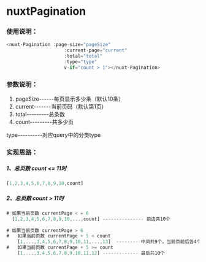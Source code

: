 # nuxtPagination 

### 使用说明：
```js
<nuxt-Pagination :page-size="pageSize"
                     :current-page="current"
                     :total="total"
                     :type="type"
                     v-if="count > 1"></nuxt-Pagination>
```
### 参数说明：

1. pageSize------每页显示多少条（默认10条）
2. current-------当前页码（默认第1页）
3. total---------总条数
4. count---------共多少页

type----------对应query中的分类type


### 实现思路：

##### 1、总页数 count <= 11时
```js
[1,2,3,4,5,6,7,8,9,10,count]
```
##### 2、总页数 count > 11时
```js
# 如果当前页数 currentPage < = 6
  [1,2,3,4,5,6,7,8,9,10,...,count] --------------- 前边共10个
    
# 如果当前页数 currentPage > 6
#   如果当前页数 currentPage + 5 < count
    [1,...,3,4,5,6,7,8,9,10,11,...,13]  -------- 中间共9个，当前页前后各4个
#   如果当前页数 currentPage + 5 >= count
    [1,...,3,4,5,6,7,8,9,10,11,12] ------------- 最后共10个
```
